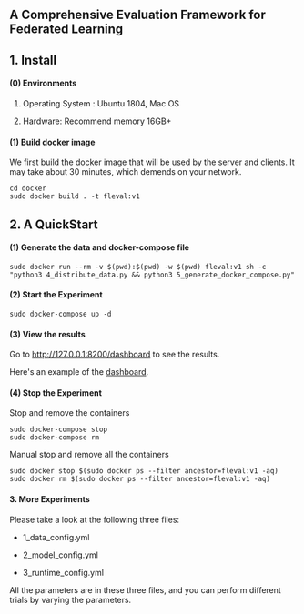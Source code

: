 ## A Comprehensive Evaluation Framework for Federated Learning

## 1. Install 

#### (0) Environments

1. Operating System : Ubuntu 1804, Mac OS

2. Hardware: Recommend memory 16GB+

#### (1) Build docker image

We first build the docker image that will be used by the server and clients. It may take about 30 minutes, which demends on your network.

```shell script
cd docker
sudo docker build . -t fleval:v1
```

## 2. A QuickStart

#### (1) Generate the data and docker-compose file

```shell script
sudo docker run --rm -v $(pwd):$(pwd) -w $(pwd) fleval:v1 sh -c "python3 4_distribute_data.py && python3 5_generate_docker_compose.py"
```

#### (2) Start the Experiment

```shell script
sudo docker-compose up -d
```

#### (3) View the results

Go to http://127.0.0.1:8200/dashboard to see the results.

Here's an example of the [dashboard](./dashboard.png).

#### (4) Stop the Experiment

Stop and remove the containers

```shell script
sudo docker-compose stop
sudo docker-compose rm
```

Manual stop and remove all the containers

```shell script
sudo docker stop $(sudo docker ps --filter ancestor=fleval:v1 -aq)
sudo docker rm $(sudo docker ps --filter ancestor=fleval:v1 -aq)
```

#### 3. More Experiments

Please take a look at the following three files:

- 1_data_config.yml

- 2_model_config.yml

- 3_runtime_config.yml

All the parameters are in these three files, and you can perform different trials by varying the parameters.